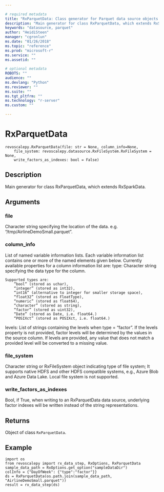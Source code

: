 ```yaml
--- 
 
# required metadata 
title: "RxParquetData: Class generator for Parquet data source objects (revoscalepy)" 
description: "Main generator for class RxParquetData, which extends RxSparkData." 
keywords: "datasource, parquet" 
author: "HeidiSteen" 
manager: "cgronlun" 
ms.date: "01/26/2018" 
ms.topic: "reference" 
ms.prod: "microsoft-r" 
ms.service: "" 
ms.assetid: "" 
 
# optional metadata 
ROBOTS: "" 
audience: "" 
ms.devlang: "Python" 
ms.reviewer: "" 
ms.suite: "" 
ms.tgt_pltfrm: "" 
ms.technology: "r-server" 
ms.custom: "" 
 
---
```


# RxParquetData


 



```
revoscalepy.RxParquetData(file: str = None, column_info=None,
    file_system: revoscalepy.datasource.RxFileSystem.RxFileSystem = None,
    write_factors_as_indexes: bool = False)
```





## Description

Main generator for class RxParquetData, which extends RxSparkData.


## Arguments


### file

Character string specifying the location of the data. e.g.
“/tmp/AirlineDemoSmall.parquet”.


### column_info

List of named variable information lists. Each variable
information list contains one or more of the named elements given below.
Currently available properties for a column information list are:
type: Character string specifying the data type for the column.

    Supported types are:
        ”bool” (stored as uchar),
        “integer” (stored as int32),
        “int16” (alternative to integer for smaller storage space),
        “float32” (stored as FloatType),
        “numeric” (stored as float64),
        “character” (stored as string),
        “factor” (stored as uint32),
        “Date” (stored as Date, i.e. float64.)
        “POSIXct” (stored as POSIXct, i.e. float64.)

levels: List of strings containing the levels when type = “factor”. If
    the levels property is not provided, factor levels will be determined
    by the values in the source column. If levels are provided, any value
    that does not match a provided level will be converted to a missing
    value.


### file_system

Character string or RxFileSystem object indicating type
of file system; It supports native HDFS and other HDFS compatible systems,
e.g., Azure Blob and Azure Data Lake. Local file system is not supported.


### write_factors_as_indexes

Bool, if True, when writing to an
RxParquetData data source, underlying factor indexes will be written instead
of the string representations.


## Returns

Object of class `RxParquetData`.


## Example



```
import os
from revoscalepy import rx_data_step, RxOptions, RxParquetData
sample_data_path = RxOptions.get_option("sampleDataDir")
colInfo = {"DayOfWeek": {"type":"factor"}}
ds = RxParquetData(os.path.join(sample_data_path, "AirlineDemoSmall.parquet"))
result = rx_data_step(ds)
```

